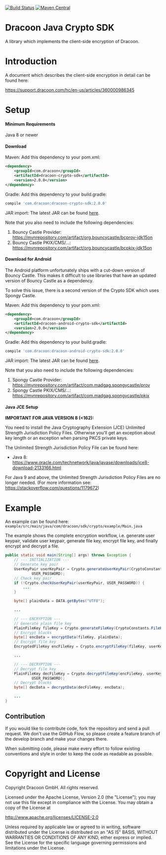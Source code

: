 [![Build Status](https://travis-ci.org/dracoon/dracoon-java-crypto-sdk.svg?branch=master)](https://travis-ci.org/dracoon/)
[![Maven Central](https://maven-badges.herokuapp.com/maven-central/com.dracoon/dracoon-crypto-sdk/badge.svg)](https://maven-badges.herokuapp.com/maven-central/com.dracoon/dracoon-crypto-sdk)
# Dracoon Java Crypto SDK

A library which implements the client-side encryption of Dracoon.

# Introduction

A document which describes the client-side encryption in detail can be found here:

https://support.dracoon.com/hc/en-us/articles/360000986345 

# Setup

#### Minimum Requirements

Java 8 or newer

#### Download

Maven: Add this dependency to your pom.xml:
```xml
<dependency>
    <groupId>com.dracoon</groupId>
    <artifactId>dracoon-crypto-sdk</artifactId>
    <version>2.0.0</version>
</dependency>
```

Gradle: Add this dependency to your build.gradle:
```groovy
compile 'com.dracoon:dracoon-crypto-sdk:2.0.0'
```

JAR import: The latest JAR can be found [here](
https://github.com/dracoon/dracoon-java-crypto-sdk/releases).

Note that you also need to include the following dependencies:
1. Bouncy Castle Provider: https://mvnrepository.com/artifact/org.bouncycastle/bcprov-jdk15on
2. Bouncy Castle PKIX/CMS/...: https://mvnrepository.com/artifact/org.bouncycastle/bcpkix-jdk15on

#### Download for Android

The Android platform unfortunately ships with a cut-down version of Bouncy Castle. This makes it
difficult to use libraries that have an updated version of Bouncy Castle as a dependency.

To solve this issue, there is a second version of the Crypto SDK which uses Spongy Castle.

Maven: Add this dependency to your pom.xml:
```xml
<dependency>
    <groupId>com.dracoon</groupId>
    <artifactId>dracoon-android-crypto-sdk</artifactId>
    <version>2.0.0</version>
</dependency>
```

Gradle: Add this dependency to your build.gradle:
```groovy
compile 'com.dracoon:dracoon-android-crypto-sdk:2.0.0'
```

JAR import: The latest JAR can be found [here](
https://github.com/dracoon/dracoon-java-crypto-sdk/releases).

Note that you also need to include the following dependencies:
1. Spongy Castle Provider: https://mvnrepository.com/artifact/com.madgag.spongycastle/prov
2. Spongy Castle PKIX/CMS/...: https://mvnrepository.com/artifact/com.madgag.spongycastle/pkix

#### Java JCE Setup

**IMPORTANT FOR JAVA VERSION 8 (<162):**

You need to install the Java Cryptography Extension (JCE) Unlimited Strength Jurisdiction Policy
Files. Otherwise you'll get an exception about key length or an exception when parsing PKCS private
keys.

The Unlimited Strength Jurisdiction Policy File can be found here:
- Java 8: https://www.oracle.com/technetwork/java/javase/downloads/jce8-download-2133166.html

For Java 9 and above, the Unlimited Strength Jurisdiction Policy Files are no longer needed.
(For more information see: https://stackoverflow.com/questions/1179672)

# Example

An example can be found here: `example/src/main/java/com/dracoon/sdk/crypto/example/Main.java`

The example shows the complete encryption workflow, i.e. generate user keypair, validate user
keypair, generate file key, encrypt file key, and finally encrypt and decrypt a file.

```java
public static void main(String[] args) throws Exception {
    // --- INITIALIZATION ---
    // Generate key pair
    UserKeyPair userKeyPair = Crypto.generateUserKeyPair(CryptoConstants.KeyPairVersions.A,
            USER_PASSWORD);
    // Check key pair
    if (!Crypto.checkUserKeyPair(userKeyPair, USER_PASSWORD)) {
        ...
    }

    byte[] plainData = DATA.getBytes("UTF8");

    ...

    // --- ENCRYPTION ---
    // Generate plain file key
    PlainFileKey fileKey = Crypto.generateFileKey(CryptoConstants.FileKeyVersions.A);
    // Encrypt blocks
    byte[] encData = encryptData(fileKey, plainData);
    // Encrypt file key
    EncryptedFileKey encFileKey = Crypto.encryptFileKey(fileKey, userKeyPair.getUserPublicKey());

    ...

    // --- DECRYPTION ---
    // Decrypt file key
    PlainFileKey decFileKey = Crypto.decryptFileKey(encFileKey, userKeyPair.getUserPrivateKey(),
            USER_PASSWORD);
    // Decrypt blocks
    byte[] decData = decryptData(decFileKey, encData);

    ...
}
```

## Contribution

If you would like to contribute code, fork the repository and send a pull request. We don't use the
GitHub Flow, so please create a feature branch of the develop branch and make your changes there.

When submitting code, please make every effort to follow existing conventions and style in order to
keep the code as readable as possible.

# Copyright and License

Copyright Dracoon GmbH. All rights reserved.

Licensed under the Apache License, Version 2.0 (the "License"); you may not use this file except in
compliance with the License. You may obtain a copy of the License at

http://www.apache.org/licenses/LICENSE-2.0

Unless required by applicable law or agreed to in writing, software distributed under the License is
distributed on an "AS IS" BASIS, WITHOUT WARRANTIES OR CONDITIONS OF ANY KIND, either express or
implied. See the License for the specific language governing permissions and limitations under the
License.
